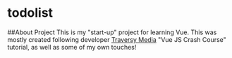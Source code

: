 # todolist

##About Project
This is my "start-up" project for learning Vue. This was mostly created following developer [Traversy Media](https://www.youtube.com/channel/UC29ju8bIPH5as8OGnQzwJyA) "Vue JS Crash Course" tutorial, as well as some of my own touches!
